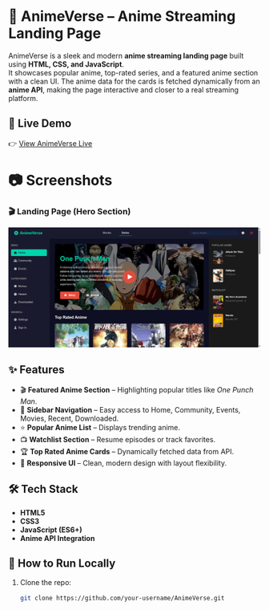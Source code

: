 # 🎥 AnimeVerse – Anime Streaming Landing Page  

AnimeVerse is a sleek and modern **anime streaming landing page** built using **HTML, CSS, and JavaScript**.  
It showcases popular anime, top-rated series, and a featured anime section with a clean UI. The anime data for the cards is fetched dynamically from an **anime API**, making the page interactive and closer to a real streaming platform.  



## 🔗 Live Demo  
👉 [View AnimeVerse Live](https://anime-verse-diwaker.netlify.app/)  

# 📷 Screenshots  

### 🎬 Landing Page (Hero Section)  
![Landing Page](assets/userInterface.png) 

## ✨ Features  
- 🎬 **Featured Anime Section** – Highlighting popular titles like *One Punch Man*.  
- 📂 **Sidebar Navigation** – Easy access to Home, Community, Events, Movies, Recent, Downloaded.  
- ⭐ **Popular Anime List** – Displays trending anime.  
- 📺 **Watchlist Section** – Resume episodes or track favorites.  
- 🏆 **Top Rated Anime Cards** – Dynamically fetched data from API.  
- 🎨 **Responsive UI** – Clean, modern design with layout flexibility.  


## 🛠️ Tech Stack  
- **HTML5**  
- **CSS3**  
- **JavaScript (ES6+)**  
- **Anime API Integration**  


## 🚀 How to Run Locally  
1. Clone the repo:  
   ```bash
   git clone https://github.com/your-username/AnimeVerse.git

